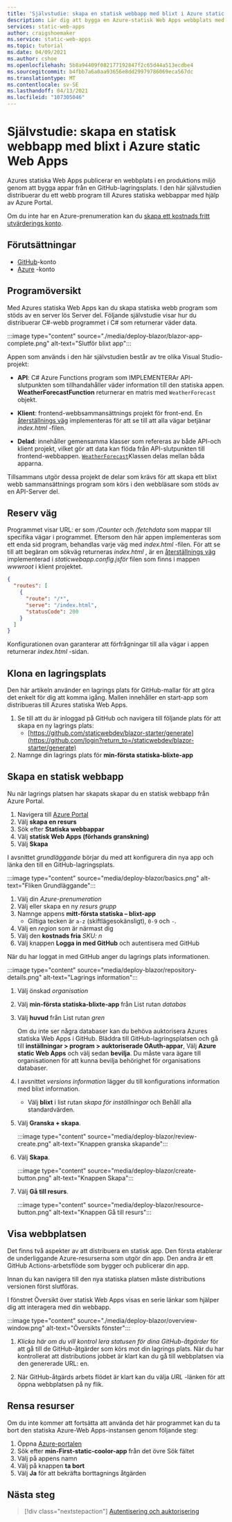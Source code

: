 ```yaml
---
title: 'Självstudie: skapa en statisk webbapp med blixt i Azure static Web Apps'
description: Lär dig att bygga en Azure-statisk Web Apps webbplats med en blixt.
services: static-web-apps
author: craigshoemaker
ms.service: static-web-apps
ms.topic: tutorial
ms.date: 04/09/2021
ms.author: cshoe
ms.openlocfilehash: 5b8a94409f082177192847f2c65d44a513ecdbe4
ms.sourcegitcommit: b4fbb7a6a0aa93656e8dd29979786069eca567dc
ms.translationtype: MT
ms.contentlocale: sv-SE
ms.lasthandoff: 04/13/2021
ms.locfileid: "107305046"
---
```

# <a name="tutorial-building-a-static-web-app-with-blazor-in-azure-static-web-apps"></a>Självstudie: skapa en statisk webbapp med blixt i Azure static Web Apps

Azures statiska Web Apps publicerar en webbplats i en produktions miljö genom att bygga appar från en GitHub-lagringsplats. I den här självstudien distribuerar du ett webb program till Azures statiska webbappar med hjälp av Azure Portal.

Om du inte har en Azure-prenumeration kan du [skapa ett kostnads fritt utvärderings konto](https://azure.microsoft.com/free).

## <a name="prerequisites"></a>Förutsättningar

- [GitHub](https://github.com)-konto
- [Azure](https://portal.azure.com) -konto

## <a name="application-overview"></a>Programöversikt

Med Azures statiska Web Apps kan du skapa statiska webb program som stöds av en server lös Server del. Följande självstudie visar hur du distribuerar C#-webb programmet i C# som returnerar väder data.

:::image type="content" source="./media/deploy-blazor/blazor-app-complete.png" alt-text="Slutför blixt app":::

Appen som används i den här självstudien består av tre olika Visual Studio-projekt:

- **API**: C# Azure Functions program som IMPLEMENTERAr API-slutpunkten som tillhandahåller väder information till den statiska appen. **WeatherForecastFunction** returnerar en matris med `WeatherForecast` objekt.

- **Klient**: frontend-webbsammansättnings projekt för front-end. En [återställnings väg](#fallback-route) implementeras för att se till att alla vägar betjänar _index.html_ -filen.

- **Delad**: innehåller gemensamma klasser som refereras av både API-och klient projekt, vilket gör att data kan flöda från API-slutpunkten till frontend-webbappen. [`WeatherForecast`](https://github.com/staticwebdev/blazor-starter/blob/main/Shared/WeatherForecast.cs)Klassen delas mellan båda apparna.

Tillsammans utgör dessa projekt de delar som krävs för att skapa ett blixt webb sammansättnings program som körs i den webbläsare som stöds av en API-Server del.

## <a name="fallback-route"></a>Reserv väg

Programmet visar URL: er som _/Counter_ och _/fetchdata_ som mappar till specifika vägar i programmet. Eftersom den här appen implementeras som ett enda sid program, behandlas varje väg med _index.html_ -filen. För att se till att begäran om sökväg returneras _index.html_ , är en [återställnings väg](./routes.md#fallback-routes) implementerad i _staticwebapp.config.jsför_ filen som finns i mappen _wwwroot_ i klient projektet.

```json
{
  "routes": [
    {
      "route": "/*",
      "serve": "/index.html",
      "statusCode": 200
    }
  ]
}
```

Konfigurationen ovan garanterar att förfrågningar till alla vägar i appen returnerar _index.html_ -sidan.

## <a name="create-a-repository"></a>Klona en lagringsplats

Den här artikeln använder en lagrings plats för GitHub-mallar för att göra det enkelt för dig att komma igång. Mallen innehåller en start-app som distribueras till Azures statiska Web Apps.

1. Se till att du är inloggad på GitHub och navigera till följande plats för att skapa en ny lagrings plats:
   - [https://github.com/staticwebdev/blazor-starter/generate](https://github.com/login?return_to=/staticwebdev/blazor-starter/generate)
1. Namnge din lagrings plats för **min-första statiska-blixte-app**

## <a name="create-a-static-web-app"></a>Skapa en statisk webbapp

Nu när lagrings platsen har skapats skapar du en statisk webbapp från Azure Portal.

1. Navigera till [Azure Portal](https://portal.azure.com)
1. Välj **skapa en resurs**
1. Sök efter **Statiska webbappar**
1. Välj **statisk Web Apps (förhands granskning)**
1. Välj **Skapa**

I avsnittet _grundläggande_ börjar du med att konfigurera din nya app och länka den till en GitHub-lagringsplats.

:::image type="content" source="media/deploy-blazor/basics.png" alt-text="Fliken Grundläggande":::

1. Välj din _Azure-prenumeration_
1. Välj eller skapa en ny _resurs grupp_
1. Namnge appens **mitt-första statiska – blixt-app**
   - Giltiga tecken är `a-z` (skiftlägesokänsligt), `0-9` och `-`.
1. Välj en _region_ som är närmast dig
1. Välj den **kostnads fria** _SKU: n_
1. Välj knappen **Logga in med GitHub** och autentisera med GitHub

När du har loggat in med GitHub anger du lagrings plats informationen.

:::image type="content" source="media/deploy-blazor/repository-details.png" alt-text="Lagrings information":::

1. Välj önskad _organisation_
1. Välj **min-första statiska-blixte-app** från List rutan _databas_
1. Välj **huvud** från List rutan _gren_

   Om du inte ser några databaser kan du behöva auktorisera Azures statiska Web Apps i GitHub. Bläddra till GitHub-lagringsplatsen och gå till **inställningar > program > auktoriserade OAuth-appar**, Välj **Azure static Web Apps** och välj sedan **bevilja**. Du måste vara ägare till organisationen för att kunna bevilja behörighet för organisations databaser.

1. I avsnittet _versions information_ lägger du till konfigurations information med blixt information.

   - Välj **blixt** i list rutan _skapa för inställningar_ och Behåll alla standardvärden.

1. Välj **Granska + skapa**.

   :::image type="content" source="media/deploy-blazor/review-create.png" alt-text="Knappen granska skapande":::

1. Välj **Skapa**.

   :::image type="content" source="media/deploy-blazor/create-button.png" alt-text="Knappen Skapa":::

1. Välj **Gå till resurs**.

   :::image type="content" source="media/deploy-blazor/resource-button.png" alt-text="Knappen Gå till resurs":::

## <a name="view-the-website"></a>Visa webbplatsen

Det finns två aspekter av att distribuera en statisk app. Den första etablerar de underliggande Azure-resurserna som utgör din app. Den andra är ett GitHub Actions-arbetsflöde som bygger och publicerar din app.

Innan du kan navigera till den nya statiska platsen måste distributions versionen först slutföras.

I fönstret Översikt över statisk Web Apps visas en serie länkar som hjälper dig att interagera med din webbapp.

:::image type="content" source="./media/deploy-blazor/overview-window.png" alt-text="Översikts fönster":::

1. _Klicka här om du vill kontrol lera statusen för dina GitHub-åtgärder_ för att gå till de GitHub-åtgärder som körs mot din lagrings plats. När du har kontrollerat att distributions jobbet är klart kan du gå till webbplatsen via den genererade URL: en.

2. När GitHub-åtgärds arbets flödet är klart kan du välja _URL_ -länken för att öppna webbplatsen på ny flik.

## <a name="clean-up-resources"></a>Rensa resurser

Om du inte kommer att fortsätta att använda det här programmet kan du ta bort den statiska Azure-Web Apps-instansen genom följande steg:

1. Öppna [Azure-portalen](https://portal.azure.com)
1. Sök efter **min-First-static-coolor-app** från det övre Sök fältet
1. Välj på appens namn
1. Välj på knappen **ta bort**
1. Välj **Ja** för att bekräfta borttagnings åtgärden

## <a name="next-steps"></a>Nästa steg

> [!div class="nextstepaction"]
> [Autentisering och auktorisering](./authentication-authorization.md)
